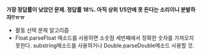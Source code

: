 __가장 정답률이 낮았던 문제. 정답률 18%. 아직 상위 1/5안에 못 든다는 소리이니 분발하자!!ㅠㅠ__

- 활동 선택 문제 알고리즘
- Float.parseFloat 메소드를 사용하면 소숫점 세번째에서 정확한 숫자를 가져오지 못한다. substring메소드를 사용하거나 Double.parseDouble메소드 사용할 것.
